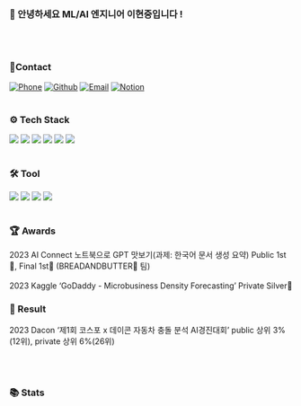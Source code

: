 ### 👋 안녕하세요  ML/AI 엔지니어 이현중입니다 !
<br/>
<br/>

### 📱Contact
[![Phone](https://img.shields.io/badge/Phone-010--3457--7756-green?style=flat-square&logo=Phone&logoColor=white)](tel:01034577756)
[![Github](https://img.shields.io/badge/Github-slaustld-black?style=flat-square&logo=Github&logoColor=white)](https://github.com/slaustld)
[![Email](https://img.shields.io/badge/Email-slaustld1%40gmail.com-red?style=flat-square&logo=Gmail&logoColor=white)](mailto:dbtjr1103@gmail.com)
[![Notion](https://img.shields.io/badge/Notion-Hyeonjung%20Lee-blue?style=flat-square&logo=Notion&logoColor=white)](https://www.notion.so/LEE-HYEONJUNG-c70b140c79444c89b6645e684f24724b)
<br/>
<br/>

### ⚙️ **Tech Stack**
<img src="https://img.shields.io/badge/Python-3766AB?style=flat-square&logo=Python&logoColor=white"/> <img src="https://img.shields.io/badge/MySQL-4479A1?style=flat-square&logo=MySQL&logoColor=white"/> 
<img src="https://img.shields.io/badge/TensorFlow-FF6F00?style=flat-square&logo=TensorFlow&logoColor=white"/> <img src="https://img.shields.io/badge/PyTorch-EE4C2C?style=flat-square&logo=PyTorch&logoColor=white"/> <img src="https://img.shields.io/badge/Scikit Learn-F7931E?style=flat-square&logo=scikit%2Dlearn&logoColor=white"/> <img src="https://img.shields.io/badge/Flask-000000?style=flat-square&logo=Flask&logoColor=white"/> 
<br/>
<br/>

### 🛠 **Tool**
<img src="https://img.shields.io/badge/Jupyter-F37626?style=flat-square&logo=Jupyter&logoColor=white"/> <img src="https://img.shields.io/badge/Colab-F9AB00?style=flat-square&logo=Google Colab&logoColor=white"/> <img src="https://img.shields.io/badge/VSCode-007ACC?style=flat-square&logo=Visual Studio Code&logoColor=white"/> <img src="https://img.shields.io/badge/AWS-232F3E?style=flat-square&logo=Amazon AWS&logoColor=white"/>
<br/>
<br/>

### 🏆 Awards
 
2023 AI Connect 노트북으로 GPT 맛보기(과제: 한국어 문서 생성 요약) Public 1st🥇, Final 1st🥇 (BREADANDBUTTER🍷 팀)<br/>
<br/>
2023 Kaggle ‘GoDaddy - Microbusiness Density Forecasting’ Private Silver🥈
 
### 📝 Result
 
2023 Dacon ‘제1회 코스포 x 데이콘 자동차 충돌 분석 AI경진대회’ public 상위 3%(12위), private 상위 6%(26위)
 
<br/>
<br/>
 
### 📚 **Stats**

